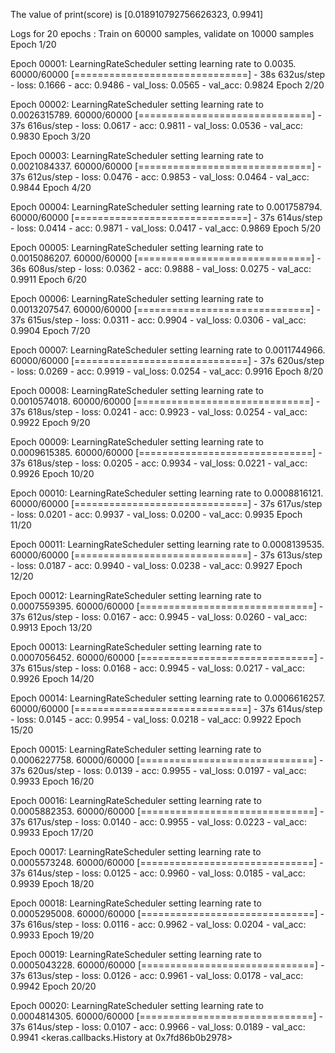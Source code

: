 The value of print(score) is [0.018910792756626323, 0.9941]

Logs for 20 epochs :
Train on 60000 samples, validate on 10000 samples
Epoch 1/20

Epoch 00001: LearningRateScheduler setting learning rate to 0.0035.
60000/60000 [==============================] - 38s 632us/step - loss: 0.1666 - acc: 0.9486 - val_loss: 0.0565 - val_acc: 0.9824
Epoch 2/20

Epoch 00002: LearningRateScheduler setting learning rate to 0.0026315789.
60000/60000 [==============================] - 37s 616us/step - loss: 0.0617 - acc: 0.9811 - val_loss: 0.0536 - val_acc: 0.9830
Epoch 3/20

Epoch 00003: LearningRateScheduler setting learning rate to 0.0021084337.
60000/60000 [==============================] - 37s 612us/step - loss: 0.0476 - acc: 0.9853 - val_loss: 0.0464 - val_acc: 0.9844
Epoch 4/20

Epoch 00004: LearningRateScheduler setting learning rate to 0.001758794.
60000/60000 [==============================] - 37s 614us/step - loss: 0.0414 - acc: 0.9871 - val_loss: 0.0417 - val_acc: 0.9869
Epoch 5/20

Epoch 00005: LearningRateScheduler setting learning rate to 0.0015086207.
60000/60000 [==============================] - 36s 608us/step - loss: 0.0362 - acc: 0.9888 - val_loss: 0.0275 - val_acc: 0.9911
Epoch 6/20

Epoch 00006: LearningRateScheduler setting learning rate to 0.0013207547.
60000/60000 [==============================] - 37s 615us/step - loss: 0.0311 - acc: 0.9904 - val_loss: 0.0306 - val_acc: 0.9904
Epoch 7/20

Epoch 00007: LearningRateScheduler setting learning rate to 0.0011744966.
60000/60000 [==============================] - 37s 620us/step - loss: 0.0269 - acc: 0.9919 - val_loss: 0.0254 - val_acc: 0.9916
Epoch 8/20

Epoch 00008: LearningRateScheduler setting learning rate to 0.0010574018.
60000/60000 [==============================] - 37s 618us/step - loss: 0.0241 - acc: 0.9923 - val_loss: 0.0254 - val_acc: 0.9922
Epoch 9/20

Epoch 00009: LearningRateScheduler setting learning rate to 0.0009615385.
60000/60000 [==============================] - 37s 618us/step - loss: 0.0205 - acc: 0.9934 - val_loss: 0.0221 - val_acc: 0.9926
Epoch 10/20

Epoch 00010: LearningRateScheduler setting learning rate to 0.0008816121.
60000/60000 [==============================] - 37s 617us/step - loss: 0.0201 - acc: 0.9937 - val_loss: 0.0200 - val_acc: 0.9935
Epoch 11/20

Epoch 00011: LearningRateScheduler setting learning rate to 0.0008139535.
60000/60000 [==============================] - 37s 613us/step - loss: 0.0187 - acc: 0.9940 - val_loss: 0.0238 - val_acc: 0.9927
Epoch 12/20

Epoch 00012: LearningRateScheduler setting learning rate to 0.0007559395.
60000/60000 [==============================] - 37s 612us/step - loss: 0.0167 - acc: 0.9945 - val_loss: 0.0260 - val_acc: 0.9913
Epoch 13/20

Epoch 00013: LearningRateScheduler setting learning rate to 0.0007056452.
60000/60000 [==============================] - 37s 615us/step - loss: 0.0168 - acc: 0.9945 - val_loss: 0.0217 - val_acc: 0.9926
Epoch 14/20

Epoch 00014: LearningRateScheduler setting learning rate to 0.0006616257.
60000/60000 [==============================] - 37s 614us/step - loss: 0.0145 - acc: 0.9954 - val_loss: 0.0218 - val_acc: 0.9922
Epoch 15/20

Epoch 00015: LearningRateScheduler setting learning rate to 0.0006227758.
60000/60000 [==============================] - 37s 620us/step - loss: 0.0139 - acc: 0.9955 - val_loss: 0.0197 - val_acc: 0.9933
Epoch 16/20

Epoch 00016: LearningRateScheduler setting learning rate to 0.0005882353.
60000/60000 [==============================] - 37s 617us/step - loss: 0.0140 - acc: 0.9955 - val_loss: 0.0223 - val_acc: 0.9933
Epoch 17/20

Epoch 00017: LearningRateScheduler setting learning rate to 0.0005573248.
60000/60000 [==============================] - 37s 614us/step - loss: 0.0125 - acc: 0.9960 - val_loss: 0.0185 - val_acc: 0.9939
Epoch 18/20

Epoch 00018: LearningRateScheduler setting learning rate to 0.0005295008.
60000/60000 [==============================] - 37s 616us/step - loss: 0.0116 - acc: 0.9962 - val_loss: 0.0204 - val_acc: 0.9933
Epoch 19/20

Epoch 00019: LearningRateScheduler setting learning rate to 0.0005043228.
60000/60000 [==============================] - 37s 613us/step - loss: 0.0126 - acc: 0.9961 - val_loss: 0.0178 - val_acc: 0.9942
Epoch 20/20

Epoch 00020: LearningRateScheduler setting learning rate to 0.0004814305.
60000/60000 [==============================] - 37s 614us/step - loss: 0.0107 - acc: 0.9966 - val_loss: 0.0189 - val_acc: 0.9941
<keras.callbacks.History at 0x7fd86b0b2978>
